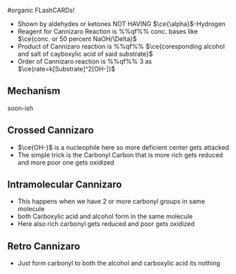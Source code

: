 #organic FLashCARDs!

- Shown by aldehydes or ketones  NOT HAVING $\ce{\alpha}$-Hydrogen 
- Reagent for Cannizaro Reaction is %%qf%% conc. bases like $\ce{conc. or 50 percent NaOH/\Delta}$
- Product of Cannizaro reaction is %%qf%% $\ce{coresponding alcohol and salt of cayboxylic acid of said substrate}$
- Order of Cannizaro reaction is %%qf%% 3 as $\ce{rate=k[Substrate]^2[OH-]}$ 
## Mechanism
soon-ish
## Crossed Cannizaro

- $\ce{OH-}$ is a nucleophile here so more deficient center gets attacked
- The simple trick is the Carbonyl Carbon that is more rich gets reduced and more poor one gets oxidized 

## Intramolecular Cannizaro

- This happens when we have 2 or more carbonyl groups in same molecule
- both Carboxylic acid and alcohol form in the same molecule
- Here also rich carbonyl gets reduced and poor gets oxidized 

## Retro Cannizaro

- Just form carbonyl to both the alcohol and carboxylic acid its nothing